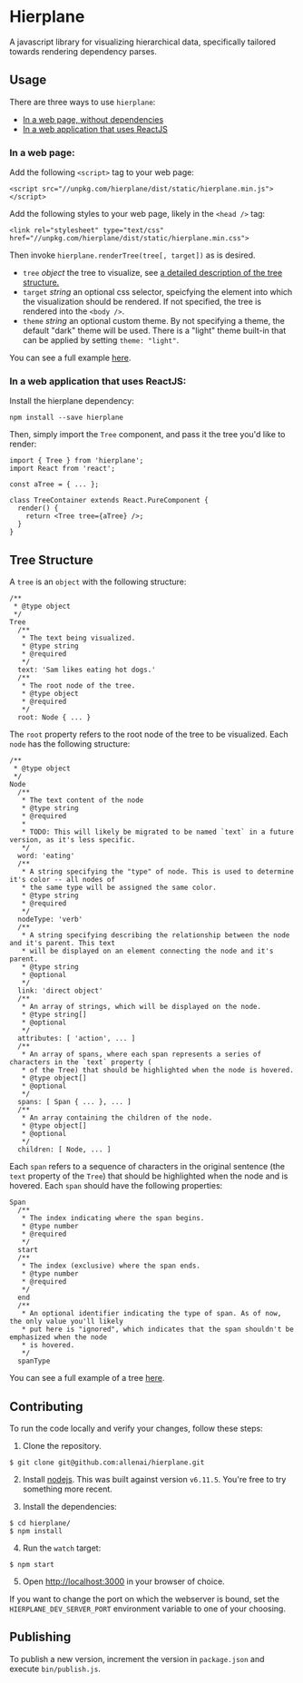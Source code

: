# Hierplane

A javascript library for visualizing hierarchical data, specifically tailored towards rendering
dependency parses.

## Usage

There are three ways to use `hierplane`:

* [In a web page, without dependencies](#web)
* [In a web application that uses ReactJS](#web-react)

### <a name="web"></a>In a web page:

Add the following `<script>` tag to your web page:

```
<script src="//unpkg.com/hierplane/dist/static/hierplane.min.js"></script>
```

Add the following styles to your web page, likely in the `<head />` tag:

```
<link rel="stylesheet" type="text/css" href="//unpkg.com/hierplane/dist/static/hierplane.min.css">
```

Then invoke `hierplane.renderTree(tree[, target])` as is desired.

   - `tree` *object* the tree to visualize, see <a href="#tree-structure">a detailed description of
     the tree structure.</a>
   - `target` *string* an optional css selector, speicfying the element into which the visualization
     should be rendered. If not specified, the tree is rendered into the `<body />`.
   - `theme` *string* an optional custom theme. By not specifying a theme, the default "dark" theme
     will be used. There is a "light" theme built-in that can be applied by setting `theme: "light"`.

You can see a full example [here](./EXAMPLES.md).

### <a name="web-react"></a>In a web application that uses ReactJS:

Install the hierplane dependency:

```
npm install --save hierplane
```

Then, simply import the `Tree` component, and pass it the tree you'd like to render:

```
import { Tree } from 'hierplane';
import React from 'react';

const aTree = { ... };

class TreeContainer extends React.PureComponent {
  render() {
    return <Tree tree={aTree} />;
  }
}
```

## <a name="tree-structure"></a>Tree Structure

A `tree` is an `object` with the following structure:

```
/**
 * @type object
 */
Tree
  /**
   * The text being visualized.
   * @type string
   * @required
   */
  text: 'Sam likes eating hot dogs.'
  /**
   * The root node of the tree.
   * @type object
   * @required
   */
  root: Node { ... }
```

The `root` property refers to the root node of the tree to be visualized. Each `node` has the following
structure:

```
/**
 * @type object
 */
Node
  /**
   * The text content of the node
   * @type string
   * @required
   *
   * TODO: This will likely be migrated to be named `text` in a future version, as it's less specific.
   */
  word: 'eating'
  /**
   * A string specifying the "type" of node. This is used to determine it's color -- all nodes of
   * the same type will be assigned the same color.
   * @type string
   * @required
   */
  nodeType: 'verb'
  /**
   * A string specifying describing the relationship between the node and it's parent. This text
   * will be displayed on an element connecting the node and it's parent.
   * @type string
   * @optional
   */
  link: 'direct object'
  /**
   * An array of strings, which will be displayed on the node.
   * @type string[]
   * @optional
   */
  attributes: [ 'action', ... ]
  /**
   * An array of spans, where each span represents a series of characters in the `text` property (
   * of the Tree) that should be highlighted when the node is hovered.
   * @type object[]
   * @optional
   */
  spans: [ Span { ... }, ... ]
  /**
   * An array containing the children of the node.
   * @type object[]
   * @optional
   */
  children: [ Node, ... ]
```

Each `span` refers to a sequence of characters in the original sentence (the `text` property of the
`Tree`) that should be highlighted when the node and is hovered. Each `span` should have the
following properties:

```
Span
  /**
   * The index indicating where the span begins.
   * @type number
   * @required
   */
  start
  /**
   * The index (exclusive) where the span ends.
   * @type number
   * @required
   */
  end
  /**
   * An optional identifier indicating the type of span. As of now, the only value you'll likely
   * put here is "ignored", which indicates that the span shouldn't be emphasized when the node
   * is hovered.
   */
  spanType
```

You can see a full example of a tree [here](data/the-sum-of-three-consecutive-integers.json).

## Contributing

To run the code locally and verify your changes, follow these steps:

1. Clone the repository.

  ```
  $ git clone git@github.com:allenai/hierplane.git
  ```

2. Install [nodejs](https://nodejs.org/en/). This was built against version `v6.11.5`. You're free
   to try something more recent.

3. Install the dependencies:

  ```
  $ cd hierplane/
  $ npm install
  ```

4. Run the `watch` target:

  ```
  $ npm start
  ```

5. Open [http://localhost:3000](http://localhost:3000) in your browser of choice.

If you want to change the port on which the webserver is bound, set the `HIERPLANE_DEV_SERVER_PORT`
environment variable to one of your choosing.

## Publishing

To publish a new version, increment the version in `package.json` and execute `bin/publish.js`.
